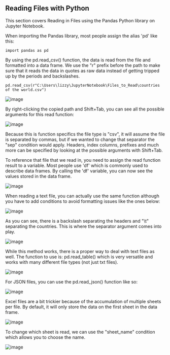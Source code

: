## Reading Files with Python

This section covers Reading in Files using the Pandas Python library on Jupyter Notebook.

When importing the Pandas library, most people assign the alias 'pd' like this:

```
import pandas as pd
```

By using the pd.read_csv() function, the data is read from the file and formatted into a data frame. We use the "r" prefix before the path to make sure that it reads the data in quotes as raw data instead of getting tripped up by the periods and backslashes.

```
pd.read_csv(r"C:\Users\lizzy\JupyterNotebook\Files_to_Read\countries of the world.csv")
```
![image](https://github.com/Liss4rd/DataAnalystBootcamp/assets/66858250/decbc7ae-e768-4023-9fc3-df7fedac42d9)



By right-clicking the copied path and Shift+Tab, you can see all the possible arguments for this read function:


![image](https://github.com/Liss4rd/DataAnalystBootcamp/assets/66858250/3b471bfb-8d21-4f59-8a38-19224073a154)

Because this is function specifics the file type is "csv", it will assume the file is separated by commas, but if we wanted to change that separator the "sep" condition would apply.
Headers, index columns, prefixes and much more can be specified by looking at the possible arguments with Shift+Tab.

To reference that file that we read in, you need to assign the read function result to a variable. 
Most people use 'df' which is commonly used to describe data frames.
By calling the 'df' variable, you can now see the values stored in the data frame.

![image](https://github.com/Liss4rd/DataAnalystBootcamp/assets/66858250/323ae802-dd0e-4f10-95f3-c95378af98f7)

When reading a text file, you can actually use the same function although you have to add conditions to avoid formatting issues like the ones below:

![image](https://github.com/Liss4rd/DataAnalystBootcamp/assets/66858250/77c054d0-164c-410d-b922-a0e58ff20c1d)

As you can see, there is a backslash separating the headers and "\t" separating the countries. This is where the separator argument comes into play.

![image](https://github.com/Liss4rd/DataAnalystBootcamp/assets/66858250/d6af5b8f-802d-46c4-a2ac-762c52ff142d)

While this method works, there is a proper way to deal with text files as well. 
The function to use is: pd.read_table() which is very versatile and works with many different file types (not just txt files).

![image](https://github.com/Liss4rd/DataAnalystBootcamp/assets/66858250/86256e38-cf53-47aa-a162-eee4f908dc40)

For JSON files, you can use the pd.read_json() function like so:

![image](https://github.com/Liss4rd/DataAnalystBootcamp/assets/66858250/c0f92870-5e06-4428-b370-32a66fe63ab2)

Excel files are a bit trickier because of the accumulation of multiple sheets per file. By default, it will only store the data on the first sheet in the data frame.

![image](https://github.com/Liss4rd/DataAnalystBootcamp/assets/66858250/0c3cb0fd-9ac4-4192-8aa1-65df3e9158c7)

To change which sheet is read, we can use the "sheet_name" condition which allows you to choose the name.

![image](https://github.com/Liss4rd/DataAnalystBootcamp/assets/66858250/5ab20526-ab66-459d-8a11-f81e3f208660)

